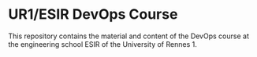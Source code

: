 # UR1/ESIR DevOps Course
This repository contains the material and content of the DevOps course at the engineering school ESIR of the University of Rennes 1. 
